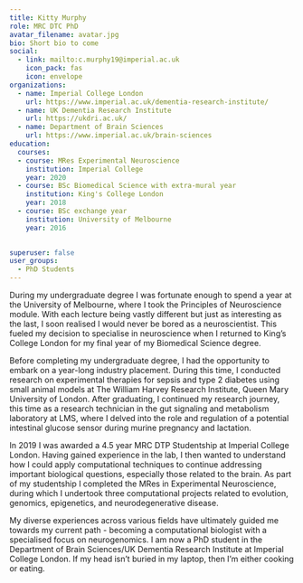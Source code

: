 ```yaml
---
title: Kitty Murphy
role: MRC DTC PhD
avatar_filename: avatar.jpg
bio: Short bio to come
social:
  - link: mailto:c.murphy19@imperial.ac.uk 
    icon_pack: fas
    icon: envelope
organizations:
  - name: Imperial College London
    url: https://www.imperial.ac.uk/dementia-research-institute/
  - name: UK Dementia Research Institute
    url: https://ukdri.ac.uk/
  - name: Department of Brain Sciences
    url: https://www.imperial.ac.uk/brain-sciences
education:
  courses:
  - course: MRes Experimental Neuroscience
    institution: Imperial College
    year: 2020
  - course: BSc Biomedical Science with extra-mural year 
    institution: King's College London
    year: 2018
  - course: BSc exchange year 
    institution: University of Melbourne
    year: 2016

      
superuser: false
user_groups:
  - PhD Students
---
```


During my undergraduate degree I was fortunate enough to spend a year at the University of Melbourne, where I took the Principles of Neuroscience module. With each lecture being vastly different but just as interesting as the last, I soon realised I would never be bored as a neuroscientist. This fueled my decision to specialise in neuroscience when I returned to King’s College London for my final year of my Biomedical Science degree. 

Before completing my undergraduate degree, I had the opportunity to embark on a year-long industry placement. During this time, I conducted research on experimental therapies for sepsis and type 2 diabetes using small animal models at The William Harvey Research Institute, Queen Mary University of London. After graduating, I continued my research journey, this time as a research technician in the gut signaling and metabolism laboratory at LMS, where I delved into the role and regulation of a potential intestinal glucose sensor during murine pregnancy and lactation.

In 2019 I was awarded a 4.5 year MRC DTP Studentship at Imperial College London. Having gained experience in the lab, I then wanted to understand how I could apply computational techniques to continue addressing important biological questions, especially those related to the brain. As part of my studentship I completed the MRes in Experimental Neuroscience, during which I undertook three computational projects related to evolution, genomics, epigenetics, and neurodegenerative disease. 

My diverse experiences across various fields have ultimately guided me towards my current path - becoming a computational biologist with a specialised focus on neurogenomics. I am now a PhD student in the Department of Brain Sciences/UK Dementia Research Institute at Imperial College London. If my head isn’t buried in my laptop, then I’m either cooking or eating.
